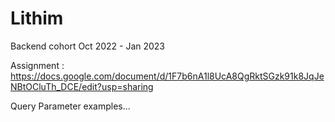 # Lithim
Backend cohort Oct 2022 - Jan 2023

Assignment : https://docs.google.com/document/d/1F7b6nA1l8UcA8QgRktSGzk91k8JqJeNBtOCluTh_DCE/edit?usp=sharing

Query Parameter examples...

